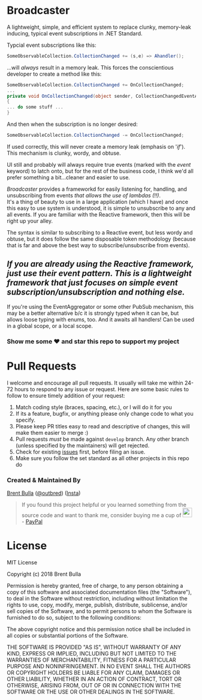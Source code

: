 # Broadcaster
A lightweight, simple, and efficient system to replace clunky, memory-leak inducing, typical event subscriptions in .NET Standard. 

Typcial event subscriptions like this:

```C#
SomeObservableCollection.CollectionChanged += (s,e) => Ahandler();
```

...will _always_ result in a memory leak.  This forces the conscientious developer to create a method like this:

```C#
SomeObservableCollection.CollectionChanged += OnCollectionChanged;
...
private void OnCollectionChanged(object sender, CollectionChangedEventArgs a) 
{
... do some stuff ...
}
```

And then when the subscription is no longer desired:

```C#
SomeObservableCollection.CollectionChanged -= OnCollectionChanged;
```

If used correctly, this will never create a memory leak (emphasis on '*if*').  This mechanism is clunky, wordy, and obtuse.

UI still and probably will always require true events (marked with the *event* keyword) to latch onto, but for the rest of the business code,
I think we'd all prefer something a bit...cleaner and easier to use.

*Broadcaster* provides a frameworkd for easily listening for, handling, and unsubscribing from events _that allows the use of lambdas (!!)_.  
It's a thing of beauty to use in a large application (which I have) and once this easy to use system is understood, it is simple to 
unsubscribe to any and all events.  If you are familiar with the Reactive framework, then this will be right up your alley.

The syntax is similar to subscribing to a Reactive event, but less wordy and obtuse, but it does follow the same disposable token
methodology (because that is far and above the best way to subscribe/unsubscribe from events).

## _If you are already using the Reactive framework, just use their event pattern.  This is a lightweight framework that just focuses on simple event subscription/unsubscription and nothing else._

If you're using the EventAggregator or some other PubSub mechanism, this may be a better alternative b/c it is strongly typed when it can be, but allows loose typing with enums, too.  And it awaits all handlers!  Can be used in a global scope, or a local scope.

### Show me some :heart: and star this repo to support my project

# Pull Requests

I welcome and encourage all pull requests. It usually will take me within 24-72 hours to respond to any issue or request. Here are some basic rules to follow to ensure timely addition of your request:

1.  Match coding style (braces, spacing, etc.), or I will do it for you
2.  If its a feature, bugfix, or anything please only change code to what you specify.
3.  Please keep PR titles easy to read and descriptive of changes, this will make them easier to merge :)
4.  Pull requests _must_ be made against `develop` branch. Any other branch (unless specified by the maintainers) will get rejected.
5.  Check for existing [issues](https://github.com/outbred/oops/issues) first, before filing an issue.
6.  Make sure you follow the set standard as all other projects in this repo do

### Created & Maintained By

[Brent Bulla](https://github.com/outbred) ([@outbred](https://www.twitter.com/outbred))
([Insta](https://www.instagram.com/outbred))

> If you found this project helpful or you learned something from the source code and want to thank me, consider buying me a cup of  <img src="https://vignette.wikia.nocookie.net/logopedia/images/a/ad/Dr._Pepper_1958.jpg/revision/latest?cb=20100924201743" height="25em" />  -  [PayPal](https://paypal.me/brentbulla/)

# License
MIT License

Copyright (c) 2018 Brent Bulla

Permission is hereby granted, free of charge, to any person obtaining a copy
of this software and associated documentation files (the "Software"), to deal
in the Software without restriction, including without limitation the rights
to use, copy, modify, merge, publish, distribute, sublicense, and/or sell
copies of the Software, and to permit persons to whom the Software is
furnished to do so, subject to the following conditions:

The above copyright notice and this permission notice shall be included in all
copies or substantial portions of the Software.

THE SOFTWARE IS PROVIDED "AS IS", WITHOUT WARRANTY OF ANY KIND, EXPRESS OR
IMPLIED, INCLUDING BUT NOT LIMITED TO THE WARRANTIES OF MERCHANTABILITY,
FITNESS FOR A PARTICULAR PURPOSE AND NONINFRINGEMENT. IN NO EVENT SHALL THE
AUTHORS OR COPYRIGHT HOLDERS BE LIABLE FOR ANY CLAIM, DAMAGES OR OTHER
LIABILITY, WHETHER IN AN ACTION OF CONTRACT, TORT OR OTHERWISE, ARISING FROM,
OUT OF OR IN CONNECTION WITH THE SOFTWARE OR THE USE OR OTHER DEALINGS IN THE
SOFTWARE.
